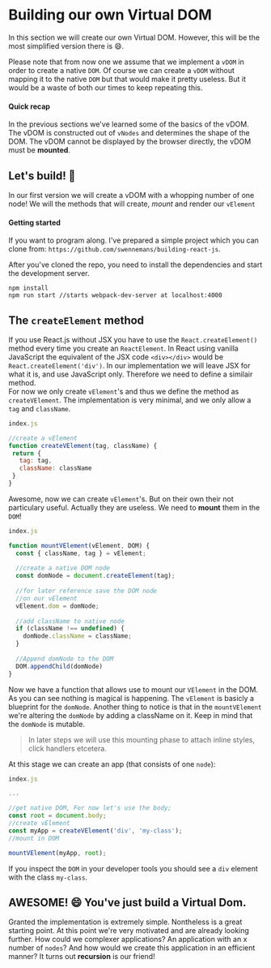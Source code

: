 # Building our own Virtual DOM

In this section we will create our own Virtual DOM. However, this will be the most 
simplified version there is :smile:. 

Please note that from now one we assume that we implement a `vDOM` in order to
create a native `DOM`. Of course we can create a `vDOM` without mapping it to the native `DOM`
but that would make it pretty useless. But it would be a waste of both our times to keep repeating
this. 

#### Quick recap

In the previous sections we've learned some of the basics of the vDOM. 
The vDOM is constructed out of `vNodes` and determines the shape of the DOM. The vDOM cannot be displayed by the browser directly, the vDOM must be **mounted**. 

## Let's build! :rocket:

In our first version we will create a vDOM with a whopping number of one node! 
We will the methods that will create, *mount* and render our `vElement`

#### Getting started
If you want to program along. I've prepared a simple project which 
you can clone from: `https://github.com/swennemans/building-react-js`. 

After you've cloned the repo, you need to install the dependencies
and start the development server. 

```
npm install
npm run start //starts webpack-dev-server at localhost:4000
```

## The `createElement` method

If you use React.js without JSX you have to use the `React.createElement()` method every time 
you create an `ReactElement`. 
In React using vanilla JavaScript the equivalent of the JSX code `<div></div>` would be 
`React.createElement('div')`. In our implementation we will leave JSX for what it is,
and use JavaScript only. Therefore we need to define a similair method.  
For now we only create `vElement`'s and thus we define the method as `createVElement`. 
The implementation is very minimal, and we only allow a `tag` and `className`. 

```javascript
index.js

//create a vElement
function createVElement(tag, className) {
 return {
   tag: tag,
   className: className
 }
}
```
 
 Awesome, now we can create `vElement`'s. But on their own their not particulary useful.
 Actually they are useless. We need to **mount** them in the `DOM`! 

```javascript
index.js

function mountVElement(vElement, DOM) {
  const { className, tag } = vElement;
  
  //create a native DOM node
  const domNode = document.createElement(tag);
  
  //for later reference save the DOM node
  //on our vElement
  vElement.dom = domNode;
  
  //add className to native node
  if (className !== undefined) {
    domNode.className = className;
  }
  
  //Append domNode to the DOM
  DOM.appendChild(domNode)
}
```
 
 Now we have a function that allows use to mount our `VElement` in the DOM. 
 As you can see nothing is magical  is happening. The `vElement` 
 is basicly a blueprint for the `domNode`. Another thing to notice is that in the 
 `mountVElement` we're altering the `domNode` by adding a className on it. 
 Keep in mind that the `domNode` is mutable.

>In later steps we will use this mounting phase to attach inline styles, click handlers etcetera. 
 
At this stage we can create an app (that consists of one `node`):

```javascript
index.js

...

//get native DOM, For now let's use the body;
const root = document.body;
//create vElement
const myApp = createVElement('div', 'my-class');
//mount in DOM

mountVElement(myApp, root);

```
If you inspect the `DOM` in your developer tools you should see a `div` element with the class `my-class`. 

## AWESOME! :smile: You've just build a Virtual Dom. 

Granted the implementation is extremely simple. Nontheless is a great starting point. At this point
we're very motivated and are already looking further. How could we complexer applications? An application
with an x number of `nodes`? And how would we create this application in an efficient manner? It turns out
**recursion** is our friend!

